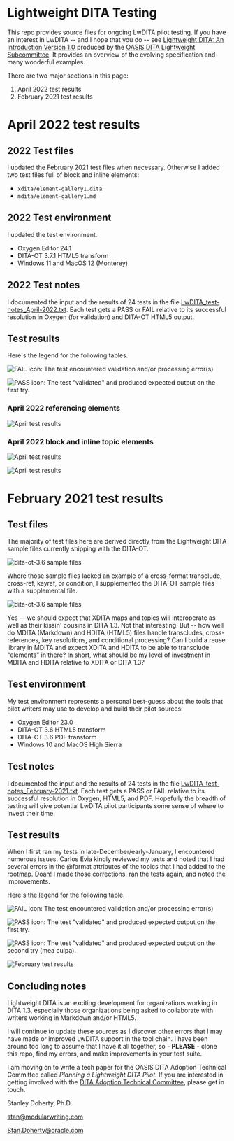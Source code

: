 # Lightweight DITA Testing

This repo provides source files for ongoing LwDITA pilot testing. If you have an interest in LwDITA -- and I hope that you do -- see [Lightweight DITA: An Introduction Version 1.0](http://docs.oasis-open.org/dita/LwDITA/v1.0/cn02/LwDITA-v1.0-cn02.pdf) produced by the [OASIS DITA Lightweight Subcommittee](https://www.oasis-open.org/committees/tc_home.php?wg_abbrev=dita-lightweight-dita). It provides an overview of the evolving specification and many wonderful examples.

There are two major sections in this page:

1. April 2022 test results
2. February 2021 test results

# April 2022 test results

## 2022 Test files

I updated the February 2021 test files when necessary. Otherwise I added two test files full of block and inline elements:

* ```xdita/element-gallery1.dita```
* ```mdita/element-gallery1.md```

## 2022 Test environment 

I updated the test environment.

* Oxygen Editor 24.1  
* DITA-OT 3.7.1 HTML5 transform
* Windows 11 and MacOS 12 (Monterey)

## 2022 Test notes

I documented the input and the results of 24 tests in the file [LwDITA_test-notes_April-2022.txt](LwDITA_test-notes_April-2022.txt). Each test gets a PASS or FAIL relative to its successful resolution in Oxygen (for validation) and DITA-OT  HTML5 output.   

## Test results

Here's the legend for the following tables. 

![FAIL icon](./images/icon_fail.png): The test encountered validation and/or processing error(s) 

![PASS icon](./images/icon_pass1.png): The test "validated" and produced expected output on the first try.   
 
### April 2022 referencing elements

![April test results](./images/results-april-2022_referencing.png)

### April 2022 block and inline topic elements

![April test results](./images/results-april-2022_elements1.png)

![April test results](./images/results-april-2022_elements2.png)

# February 2021 test results 

## Test files

The majority of test files here are derived directly from the Lightweight DITA sample files currently shipping with the DITA-OT. 

![dita-ot-3.6 sample files](images/samples1.png)

Where those sample files lacked an example of a cross-format transclude, cross-ref, keyref, or condition, I supplemented the DITA-OT sample files with a supplemental file.   

![dita-ot-3.6 sample files](images/samples2.png)

Yes -- we should expect that XDITA maps and topics will interoperate as well as their kissin' cousins in DITA 1.3. Not that interesting. But -- how well do MDITA (Markdown) and HDITA (HTML5) files handle transcludes, cross-references, key resolutions, and conditional processing? Can I build a reuse library in MDITA and expect XDITA and HDITA to be able to transclude "elements" in there? In short, what should be my level of investment in MDITA and HDITA relative to XDITA or DITA 1.3? 

## Test environment 

My test environment represents a personal best-guess about the tools that pilot writers may use to develop and build their pilot sources:

* Oxygen Editor 23.0  
* DITA-OT 3.6 HTML5 transform
* DITA-OT 3.6 PDF transform
* Windows 10 and MacOS High Sierra

## Test notes

I documented the input and the results of 24 tests in the file [LwDITA_test-notes_February-2021.txt](LwDITA_test-notes_February-2021.txt). Each test gets a PASS or FAIL relative to its successful resolution in Oxygen, HTML5, and PDF. Hopefully the breadth of testing will give potential LwDITA pilot participants some sense of where to invest their time.  

## Test results

When I first ran my tests in late-December/early-January, I encountered numerous issues. Carlos Evia kindly reviewed my tests and noted that I had several errors in the @format attributes of the topics that I had added to the rootmap. Doah! I made those corrections, ran the tests again, and noted the improvements.

Here's the legend for the following table. 

![FAIL icon](./images/icon_fail.png): The test encountered validation and/or processing error(s) 

![PASS icon](./images/icon_pass1.png): The test "validated" and produced expected output on the first try.   
 
![PASS icon](./images/icon_pass2.png): The test "validated" and produced expected output on the second try (mea culpa).  

![February test results](./images/results-feb-2021.png)

## Concluding notes

Lightweight DITA is an exciting development for organizations working in DITA 1.3, especially those organizations being asked to collaborate with writers working in Markdown and/or HTML5.

I will continue to update these sources as I discover other errors that I may have made or improved LwDITA support in the tool chain. I have been around too long to assume that I have it all together, so - **PLEASE** - clone this repo, find my errors, and make improvements in your test suite.   

I am moving on to write a tech paper for the OASIS DITA Adoption Technical Committee called *Planning a Lightweight DITA Pilot*. If you are interested in getting involved with the [DITA Adoption Technical Committee](https://www.oasis-open.org/committees/tc_home.php?wg_abbrev=dita-adoption), please get in touch.  

Stanley Doherty, Ph.D.

stan@modularwriting.com

Stan.Doherty@oracle.com

   